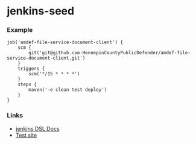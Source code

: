 # jenkins-seed


### Example
```
job('amdef-file-service-document-client') {
    scm {
        git('git@github.com:HennepinCountyPublicDefender/amdef-file-service-document-client.git')
    }
    triggers {
        scm('*/15 * * * *')
    }
    steps {
        maven('-e clean test deploy')
    }
}
```

### Links
* [jenkins DSL Docs](https://jenkinsci.github.io/job-dsl-plugin/#method/javaposse.jobdsl.dsl.jobs.MavenJob.jdk)
* [Test site](http://job-dsl.herokuapp.com/)
